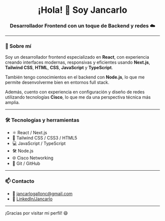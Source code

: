 <h1 align="center">¡Hola! 👋 Soy Jancarlo</h1>
<h3 align="center">Desarrollador Frontend con un toque de Backend y redes ☁️</h3>

---

### 🚀 Sobre mí

Soy un desarrollador frontend especializado en **React**, con experiencia creando interfaces modernas,
 responsivas y eficientes usando **Next.js**, **Tailwind CSS**, **HTML**, **CSS**, **JavaScript** y **TypeScript**.

También tengo conocimientos en el backend con **Node.js**, lo que me permite desenvolverme bien en entornos full stack.

Además, cuento con experiencia en configuración y diseño de redes utilizando tecnologías **Cisco**, lo que me da 
una perspectiva técnica más amplia.

---

### 🛠️ Tecnologías y herramientas

- ⚛️ React / Next.js  
- 🎨 Tailwind CSS / CSS3 / HTML5  
- 💻 JavaScript / TypeScript  
- 🛠️ Node.js  
- 🌐 Cisco Networking  
- 🧰 Git / GitHub  

---

### 📫 Contacto

- 📧 jancarlogallonc@gmail.com
- 💼 [LinkedIn/Jancarlo](https://www.linkedin.com/in/jancarlo-gall%C3%B3n-cano-bb59a6335?utm_source=share&utm_campaign=share_via&utm_content=profile&utm_medium=ios_app)
---

¡Gracias por visitar mi perfil! 😄  
